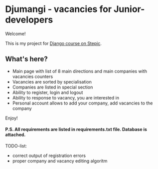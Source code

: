 # Djumangi - vacancies for Junior-developers
Welcome!

This is my project for [Django course on Stepic](<https://stepik.org/course/63298>). 

## What's here?
* Main page with list of 8 main directions and main companies with vacancies counters
* Vacancies are sorted by specialisation
* Companies are listed in special section
* Ability to register, login and logout
* Ability to response to vacancy, you are interested in
* Personal account allows to add your company, add vacancies to the company

Enjoy!

#### P.S. All requirements are listed in requirements.txt file. Database is attached.

TODO-list:
- correct output of registration errors
- proper company and vacancy editing algoritm
